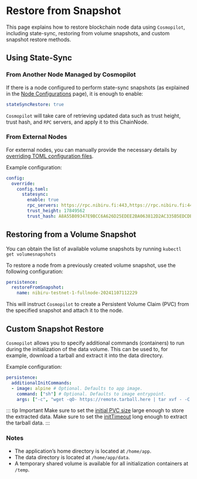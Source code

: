 # Restore from Snapshot

This page explains how to restore blockchain node data using `Cosmopilot`, including state-sync, restoring from volume snapshots, and custom snapshot restore methods.

## Using State-Sync

### From Another Node Managed by Cosmopilot

If there is a node configured to perform state-sync snapshots (as explained in the [Node Configurations](04-node-config#enabling-state-sync-snapshots) page), it is enough to enable:

```yaml
stateSyncRestore: true
```

`Cosmopilot` will take care of retrieving updated data such as trust height, trust hash, and `RPC` servers, and apply it to this ChainNode.

### From External Nodes

For external nodes, you can manually provide the necessary details by [overriding TOML configuration files](04-node-config#overriding-toml-config-files).

Example configuration:

```yaml
config:
  override:
    config.toml:
      statesync:
        enable: true
        rpc_servers: https://rpc.nibiru.fi:443,https://rpc.nibiru.fi:443
        trust_height: 17849562
        trust_hash: A8A55B09347E9BCC6A626D25EDEE2BA063812D2AC335B5EDCDB400239AD8CFE0
```

## Restoring from a Volume Snapshot

You can obtain the list of available volume snapshots by running `kubectl get volumesnapshots`

To restore a node from a previously created volume snapshot, use the following configuration:

```yaml
persistence:
  restoreFromSnapshot:
    name: nibiru-testnet-1-fullnode-20241107112229
```

This will instruct `Cosmopilot` to create a Persistent Volume Claim (PVC) from the specified snapshot and attach it to the node.

## Custom Snapshot Restore

`Cosmopilot` allows you to specify additional commands (containers) to run during the initialization of the data volume. This can be used to, for example, download a tarball and extract it into the data directory.

Example configuration:

```yaml
persistence:
  additionalInitCommands:
  - image: alpine # Optional. Defaults to app image.
    command: ["sh"] # Optional. Defaults to image entrypoint.
    args: ["-c", "wget -qO- https://remote.tarball.here | tar xvf - -C /home/app/data"]
```

::: tip Important
Make sure to set the [initial PVC size](05-persistence-and-backup#default-pvc-size) large enough to store the extracted data.
Make sure to set the [initTimeout](/03-reference/crds/crds.html#persistence) long enough to extract the tarball data.
:::

### Notes
- The application’s home directory is located at `/home/app`.
- The data directory is located at `/home/app/data`.
- A temporary shared volume is available for all initialization containers at `/temp`.
